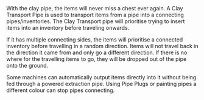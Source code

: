 <lore>
With the clay pipe, the items will never miss a chest ever again.
</lore>
<no_lore>
A Clay Transport Pipe is used to transport items from a pipe into a connecting pipes/inventories.
</no_lore>

<recipes stack="buildcrafttransport:pipe_items_clay_colorless"/>

<chapter name="Pipe Mechanics"/>
The Clay Transport pipe will prioritise trying to insert items into an inventory before traveling onwards.

If it has multiple connecting sides, the items will prioritise a connected inventory before travelling in a random direction.
Items will not travel back in the direction it came from and only go a different direction.
If there is no where for the travelling items to go, they will be dropped out of the pipe onto the ground.

Some machines can automatically output items directly into it without being fed through a powered extraction pipe.
Using Pipe Plugs or painting pipes a different colour can stop pipes connecting.

<usages stack="buildcrafttransport:pipe_items_clay_colorless"/>